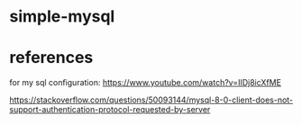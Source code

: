 # simple-mysql

# references

for my sql configuration: https://www.youtube.com/watch?v=IIDj8icXfME

https://stackoverflow.com/questions/50093144/mysql-8-0-client-does-not-support-authentication-protocol-requested-by-server
